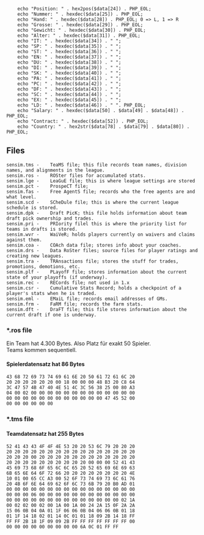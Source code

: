 
		echo "Position: " . hex2pos($data[24]) . PHP_EOL;
		echo "Nummer: " . hexdec($data[25]) . PHP_EOL;
		echo "Hand: " . hexdec($data[28]) . PHP_EOL; 0 => L, 1 => R
		echo "Grosse: " . hexdec($data[29]) . PHP_EOL;
		echo "Gewicht: " . hexdec($data[30]) . PHP_EOL;
		echo "Alter: " . hexdec($data[31]) . PHP_EOL;
		echo "IT: " . hexdec($data[34]) . " ";
		echo "SP: " . hexdec($data[35]) . " ";
		echo "ST: " . hexdec($data[36]) . " ";
		echo "EN: " . hexdec($data[37]) . " ";
		echo "DU: " . hexdec($data[38]) . " ";
		echo "DI: " . hexdec($data[39]) . " ";
		echo "SK: " . hexdec($data[40]) . " ";
		echo "PA: " . hexdec($data[41]) . " ";
		echo "PC: " . hexdec($data[42]) . " ";
		echo "DF: " . hexdec($data[43]) . " ";
		echo "SC: " . hexdec($data[44]) . " ";
		echo "EX: " . hexdec($data[45]) . " ";
		echo "LD: " . hexdec($data[46]) . " ". PHP_EOL;
		echo "Salary: " . hexdec($data[50] . $data[49] . $data[48]) . PHP_EOL;
		echo "Contract: " . hexdec($data[52]) . PHP_EOL;
		echo "Country: " . hex2str($data[78] . $data[79] . $data[80]) . PHP_EOL;

## Files
```
sensim.tms - 	TeaMS file; this file records team names, division names, and alignments in the league.
sensim.ros - 	ROSter files for accumulated stats.
sensim.lge - 	LeaGuE file; this is where league settings are stored
sensim.pct - 	ProspeCT file;
sensim.fas - 	Free AgentS file; records who the free agents are and what level.
sensim.scd - 	SCheDule file; this is where the current league schedule is stored.
sensim.dpk - 	Draft PicK; this file holds information about team draft pick ownership and trades.
sensim.pri - 	PRIority filel this is where the priority list for teams in drafts is stored.
sensim.wvr - 	WaiVeR; holds players currently on waivers and claims against them.
sensim.coa - 	COAch data file; stores info about your coaches.
sensim.drs - 	Data RoSter files; source files for player ratings and creating new leagues.
sensim.tra - 	TRAnsactions file; stores the stuff for trades, promotions, demotions, etc.
sensim.plf - 	PLayofF file; stores information about the current state of your playoffs (if underway).
sensim.rec - 	RECords file; not used in 1.x
sensim.csr - 	Cumulative Stats Record; holds a checkpoint of a player's stats when he is traded.
sensim.eml - 	EMaiL file; records email addresses of GMs.
sensim.frm - 	FaRM file; records the farm stats.
sensim.dft - 	DraFT file; this file stores information about the current draft if one is underway.
```

### \*.ros file

Ein Team hat 4.300 Bytes. Also Platz für exakt 50 Spieler.  
Teams kommen sequentiell.
#### Spielerdatensatz hat 86 Bytes
```
43 68 72 69 73 74 69 61 6E 20 50 61 72 61 6C 20
20 20 20 20 20 20 00 18 00 00 00 48 B3 20 C8 64
3C 47 57 4B 47 40 4E 51 4C 3C 56 38 25 00 80 A3
04 00 02 00 00 00 00 00 00 00 00 00 00 00 00 00
00 00 00 00 00 00 00 00 00 00 00 00 47 45 52 00
00 00 00 00 00 00
```


### \*.tms file

#### Teamdatensatz hat 255 Bytes
```
52 41 43 43 4F 4F 4E 53 20 20 53 6C 79 20 20 20
20 20 20 20 20 20 20 20 20 20 20 20 20 20 20 20
20 20 20 00 20 20 20 20 20 20 20 20 20 20 20 20
20 20 20 20 20 20 20 20 20 20 00 00 00 52 41 43
45 69 73 68 6F 65 6C 6C 65 20 52 65 69 6E 69 63
6B 65 6E 64 6F 72 66 20 20 20 20 20 20 20 20 4E
10 01 00 65 CC A3 00 52 6F 73 74 69 73 6C 61 76
20 4B 6F 6E 64 69 62 6F 6C 73 6B 79 20 B0 AD 01
00 00 00 00 00 00 00 00 00 00 00 00 00 00 00 00
00 00 00 06 00 00 00 00 00 00 00 00 00 00 00 00
00 00 00 00 00 00 00 00 00 00 00 00 00 00 02 1A
00 02 02 00 02 00 1A 00 1A 00 24 2A 15 0F 2A 2A
15 06 0B 04 0A 01 1F 06 06 0B 04 06 06 0B 01 18
01 1F 14 18 02 01 14 0C 01 01 18 09 2B 14 18 FF
FF FF 2B 18 1F 09 09 2B FF FF FF FF FF FF FF 00
00 00 00 00 00 00 00 00 00 6A 0C 01 FF FF
```
